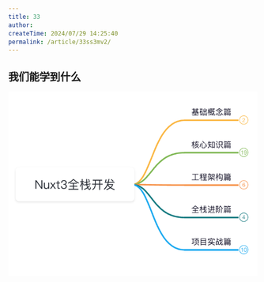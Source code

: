 ```yaml
---
title: 33
author:
createTime: 2024/07/29 14:25:40
permalink: /article/33ss3mv2/
---
```

## 我们能学到什么

![](/img/1/2.png)